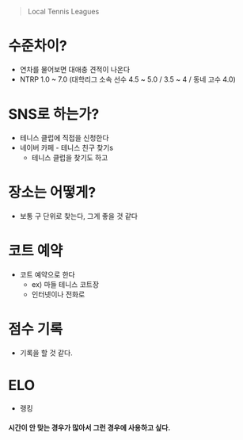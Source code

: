 > Local Tennis Leagues

# 수준차이?

- 연차를 물어보면 대애충 견적이 나온다
- NTRP 1.0 ~ 7.0 (대학리그 소속 선수 4.5 ~ 5.0 / 3.5 ~ 4 / 동네 고수 4.0)

# SNS로 하는가?

- 테니스 클럽에 직접을 신청한다
- 네이버 카페 - 테니스 친구 찾기s
  - 테니스 클럽을 찾기도 하고

# 장소는 어떻게?

- 보통 구 단위로 찾는다, 그게 좋을 것 같다

# 코트 예약

- 코트 예약으로 한다
  - ex) 마들 테니스 코트장
  - 인터넷이나 전화로

# 점수 기록

- 기록을 할 것 같다.

# ELO

- 랭킹 

#### 시간이 안 맞는 경우가 많아서 그런 경우에 사용하고 싶다.



